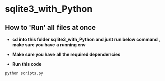 # sqlite3_with_Python




## How to 'Run' all files at once 


- **cd into this folder sqlite3_with_Python and just run below command , make sure you have a running env**

- **Make sure you have all the required dependencies**



- **Run this code**

```
python scripts.py
```